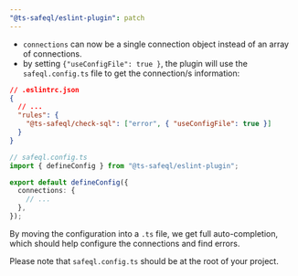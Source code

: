 ```yaml
---
"@ts-safeql/eslint-plugin": patch
---
```


- `connections` can now be a single connection object instead of an array of connections.
- by setting `{"useConfigFile": true }`, the plugin will use the `safeql.config.ts` file to get the connection/s information:

```json
// .eslintrc.json
{
  // ...
  "rules": {
    "@ts-safeql/check-sql": ["error", { "useConfigFile": true }]
  }
}
```

```typescript
// safeql.config.ts
import { defineConfig } from "@ts-safeql/eslint-plugin";

export default defineConfig({
  connections: {
    // ...
  },
});
```

By moving the configuration into a `.ts` file, we get full auto-completion, which should help configure the connections and find errors.

Please note that `safeql.config.ts` should be at the root of your project.
